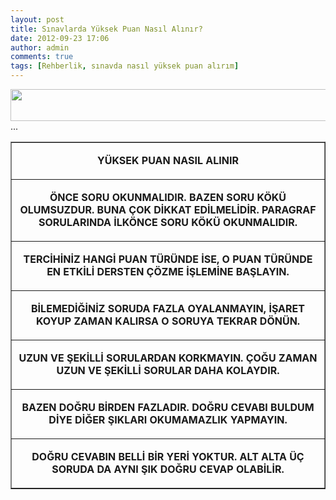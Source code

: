 ```yaml
---
layout: post
title: Sınavlarda Yüksek Puan Nasıl Alınır?
date: 2012-09-23 17:06
author: admin
comments: true
tags: [Rehberlik, sınavda nasıl yüksek puan alırım]
---
```

<a href="http://egitimvaktim.com/dosyalar/2012/09/yüksek-puan-nasıl-alınır.jpg"><img class="alignnone size-full wp-image-7438" title="yüksek puan nasıl alınır" src="http://egitimvaktim.com/dosyalar/2012/09/yüksek-puan-nasıl-alınır.jpg" alt="" width="522" height="51" /></a>
...
<div align="center">
<table border="1" cellspacing="10" cellpadding="0">
<tbody>
<tr>
<td>
<p align="center"><strong>YÜKSEK PUAN NASIL ALINIR </strong></p>
</td>
</tr>
<tr>
<td>
<p align="center"><strong>ÖNCE SORU OKUNMALIDIR. BAZEN SORU KÖKÜ OLUMSUZDUR. BUNA ÇOK DİKKAT EDİLMELİDİR. PARAGRAF SORULARINDA İLKÖNCE SORU KÖKÜ OKUNMALIDIR.</strong></p>
</td>
</tr>
<tr>
<td>
<p align="center"><strong>TERCİHİNİZ HANGİ PUAN TÜRÜNDE İSE, O PUAN TÜRÜNDE EN ETKİLİ DERSTEN ÇÖZME İŞLEMİNE BAŞLAYIN.</strong></p>
</td>
</tr>
<tr>
<td>
<p align="center"><strong>BİLEMEDİĞİNİZ SORUDA FAZLA OYALANMAYIN, İŞARET KOYUP ZAMAN KALIRSA O SORUYA TEKRAR DÖNÜN.</strong></p>
</td>
</tr>
<tr>
<td>
<p align="center"><strong>UZUN VE ŞEKİLLİ SORULARDAN KORKMAYIN. ÇOĞU ZAMAN UZUN VE ŞEKİLLİ SORULAR DAHA KOLAYDIR.</strong></p>
</td>
</tr>
<tr>
<td>
<p align="center"><strong>BAZEN DOĞRU BİRDEN FAZLADIR. DOĞRU CEVABI BULDUM DİYE DİĞER ŞIKLARI OKUMAMAZLIK YAPMAYIN.</strong></p>
</td>
</tr>
<tr>
<td>
<p align="center"><strong>DOĞRU CEVABIN BELLİ BİR YERİ YOKTUR. ALT ALTA ÜÇ SORUDA DA AYNI ŞIK DOĞRU CEVAP OLABİLİR.</strong></p>
</td>
</tr>
</tbody>
</table>
</div>
&nbsp;
